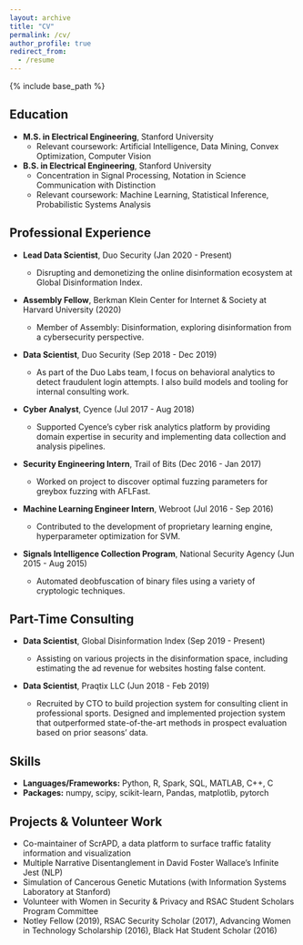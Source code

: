 ```yaml
---
layout: archive
title: "CV"
permalink: /cv/
author_profile: true
redirect_from:
  - /resume
---
```


{% include base_path %}

## Education

* **M.S. in Electrical Engineering**, Stanford University
  * Relevant coursework: Artificial Intelligence, Data Mining, Convex Optimization, Computer Vision
* **B.S. in Electrical Engineering**, Stanford University
  * Concentration in Signal Processing, Notation in Science Communication with Distinction
  * Relevant coursework: Machine Learning, Statistical Inference, Probabilistic Systems Analysis


## Professional Experience

* **Lead Data Scientist**, Duo Security (Jan 2020 - Present)
  * Disrupting and demonetizing the online disinformation ecosystem at Global Disinformation Index.

* **Assembly Fellow**, Berkman Klein Center for Internet & Society at Harvard University (2020)
  * Member of Assembly: Disinformation, exploring disinformation from a cybersecurity perspective.

* **Data Scientist**, Duo Security (Sep 2018 - Dec 2019)
  * As part of the Duo Labs team, I focus on behavioral analytics to detect fraudulent login attempts. I also build models and tooling for internal consulting work.

* **Cyber Analyst**, Cyence (Jul 2017 - Aug 2018)
  * Supported Cyence’s cyber risk analytics platform by providing domain expertise in security and implementing data collection and analysis pipelines.

* **Security Engineering Intern**, Trail of Bits (Dec 2016 - Jan 2017)
  * Worked on project to discover optimal fuzzing parameters for greybox fuzzing with AFLFast.

* **Machine Learning Engineer Intern**, Webroot (Jul 2016 - Sep 2016)
  * Contributed to the development of proprietary learning engine, hyperparameter optimization for SVM.

* **Signals Intelligence Collection Program**, National Security Agency (Jun 2015 - Aug 2015)
  * Automated deobfuscation of binary files using a variety of cryptologic techniques.

## Part-Time Consulting

* **Data Scientist**, Global Disinformation Index (Sep 2019 - Present)
  * Assisting on various projects in the disinformation space, including estimating the ad revenue for websites hosting false content.

* **Data Scientist**, Praqtix LLC (Jun 2018 - Feb 2019)
  * Recruited by CTO to build projection system for consulting client in professional sports. Designed and implemented projection system that outperformed state-of-the-art methods in prospect evaluation based on prior seasons’ data.
  
## Skills

* **Languages/Frameworks:** Python, R, Spark, SQL, MATLAB, C++, C
* **Packages:** numpy, scipy, scikit-learn, Pandas, matplotlib, pytorch

## Projects & Volunteer Work

* Co-maintainer of ScrAPD, a data platform to surface traffic fatality information and visualization
* Multiple Narrative Disentanglement in David Foster Wallace’s Infinite Jest (NLP)
* Simulation of Cancerous Genetic Mutations (with Information Systems Laboratory at Stanford)
* Volunteer with Women in Security & Privacy and RSAC Student Scholars Program Committee
* Notley Fellow (2019), RSAC Security Scholar (2017), Advancing Women in Technology Scholarship (2016), Black Hat Student Scholar (2016)
